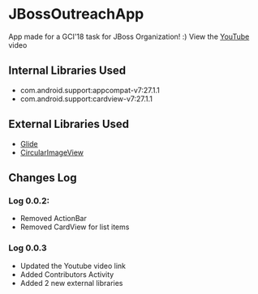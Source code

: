 # JBossOutreachApp
App made for a GCI'18 task for JBoss Organization! :)
View the 
[YouTube](https://www.youtube.com/watch?v=sR3DItTuTZ0) video
## Internal Libraries Used
- com.android.support:appcompat-v7:27.1.1
- com.android.support:cardview-v7:27.1.1
## External Libraries Used
- [Glide](https://github.com/bumptech/glide)
- [CircularImageView](https://github.com/hdodenhof/CircleImageView)

## Changes Log
### Log 0.0.2:
- Removed ActionBar
- Removed CardView for list items

### Log 0.0.3
- Updated the Youtube video link
- Added Contributors Activity
- Added 2 new external libraries
